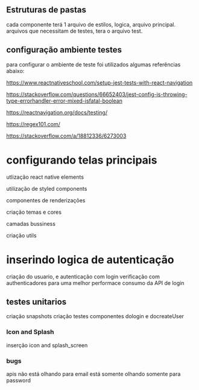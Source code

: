 ## Estruturas de pastas
cada componente terá 1 arquivo de estilos, logica, arquivo principal.
arquivos que necessitam de testes, tera o arquivo test.

## configuração ambiente testes
para configurar o ambiente de teste
foi utilizados algumas referências abaixo:

https://www.reactnativeschool.com/setup-jest-tests-with-react-navigation

https://stackoverflow.com/questions/66652403/jest-config-is-throwing-type-errorhandler-error-mixed-isfatal-boolean

https://reactnavigation.org/docs/testing/

https://regex101.com/

https://stackoverflow.com/a/18812336/6273003

# configurando telas principais

utlização react native elements

utilização de styled components

componentes de renderizações

criação temas e cores

camadas bussiness

criação utils

# inserindo logica de autenticação
criação do usuario, e autenticação com login
verificação com authenticadores para uma melhor performace
consumo da API de login

## testes unitarios 
criação snapshots
criação testes componentes dologin e docreateUser

### Icon and Splash
inserção icon and splash_screen


### bugs

apis não está olhando para email está somente olhando somente para password